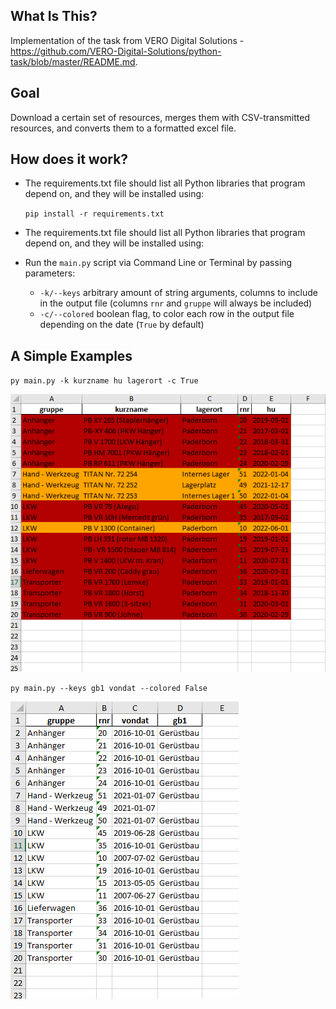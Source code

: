 ## What Is This?


Implementation of the task from VERO Digital Solutions - https://github.com/VERO-Digital-Solutions/python-task/blob/master/README.md.

## Goal


Download a certain set of resources, merges them with CSV-transmitted resources, and converts them to a formatted excel file.

## How does it work?


- The requirements.txt file should list all Python libraries that program depend on, and they will be installed using:

  `pip install -r requirements.txt`
- The requirements.txt file should list all Python libraries that program depend on, and they will be installed using: 
- Run the `main.py` script via Command Line or Terminal by passing parameters:
  - `-k/--keys` arbitrary amount of string arguments, columns to include in the output file (columns `rnr` and `gruppe` will always be included)
  - `-c/--colored` boolean flag, to color each row in the output file depending on the date (`True` by default)


## A Simple Examples


`py main.py -k kurzname hu lagerort -c True`

![image info](images/output.png)

`py main.py --keys gb1 vondat --colored False`

![image info](images/output2.png)
